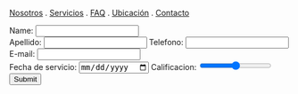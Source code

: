 [Nosotros](./nosotros.md) . [Servicios](./servicios.md) . [FAQ](FAQ.md) . [Ubicación](ubicacion.md) . [Contacto](./contacto.md)

<form action="Aquí va tu link de formspree.io" method="post">
Name: <input type="text" name="name"><br>
Apellido: <input type="text">
Telefono: <input type="tel">
E-mail: <input type="text" name="email"><br>
Fecha de servicio: <input type="date">
Calificacion: <input type="range">
<input type="submit">
</form>

